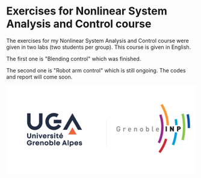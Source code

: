 # Exercises for Nonlinear System Analysis and Control course
The exercises for my Nonlinear System Analysis and Control course were given in two labs (two students per group). This course is given in English.

The first one is "Blending control" which was finished.

The second one is "Robot arm control" which is still ongoing. The codes and report will come soon.

![UGA logo](https://github.com/TRAN-Gia-Quoc-Bao/Course-Nonlinear-Control/blob/main/logoUGA.jpg)
